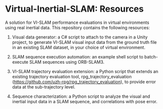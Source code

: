 # Virtual-Inertial-SLAM: Resources
A solution for VI-SLAM performance evaluations in virtual environments using real inertial data. This repository contains the following resources:

1) Visual data generator: a C# script to attach to the camera in a Unity project, to generate VI-SLAM visual input data from the ground truth file in an existing SLAM dataset, in your choice of virtual environment.

2) SLAM sequence execution automation: an example shell script to batch-execute SLAM sequences using ORB-SLAM3.  

3) VI-SLAM trajectory evaluation extension: a Python script that extends an existing trajectory evaluation tool, rpg_trajectory_evaluation (https://github.com/uzh-rpg/rpg_trajectory_evaluation), to provide error data at the sub-trajectory level.

4) Sequence characterization: a Python script to analyze the visual and inertial input data in a SLAM sequence, and correlations with pose error.   
